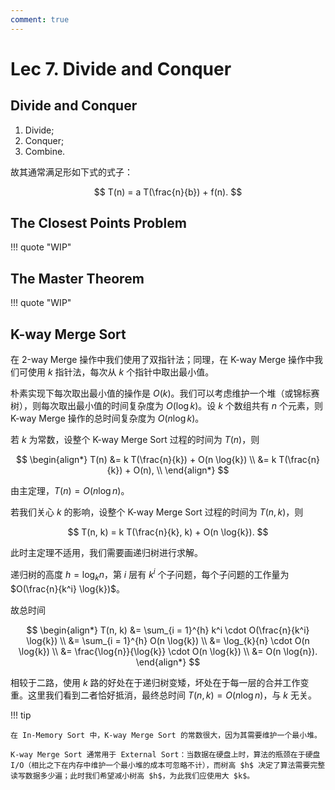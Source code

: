 ```yaml
---
comment: true
---
```


# Lec 7. Divide and Conquer

## Divide and Conquer

1. Divide;
2. Conquer;
3. Combine.

故其通常满足形如下式的式子：

$$
T(n) = a T(\frac{n}{b}) + f(n).
$$

## The Closest Points Problem

!!! quote "WIP"

## The Master Theorem

!!! quote "WIP"

## K-way Merge Sort

在 2-way Merge 操作中我们使用了双指针法；同理，在 K-way Merge 操作中我们可使用 $k$ 指针法，每次从 $k$ 个指针中取出最小值。

朴素实现下每次取出最小值的操作是 $O(k)$。我们可以考虑维护一个堆（或锦标赛树），则每次取出最小值的时间复杂度为 $O(\log{k})$。设 $k$ 个数组共有 $n$ 个元素，则 K-way Merge 操作的总时间复杂度为 $O(n \log{k})$。

若 $k$ 为常数，设整个 K-way Merge Sort 过程的时间为 $T(n)$，则

$$
\begin{align*}
  T(n) &= k T(\frac{n}{k}) + O(n \log{k}) \\
       &= k T(\frac{n}{k}) + O(n), \\
\end{align*}
$$

由主定理，$T(n) = O(n \log{n})$。

若我们关心 $k$ 的影响，设整个 K-way Merge Sort 过程的时间为 $T(n, k)$，则

$$
T(n, k) = k T(\frac{n}{k}, k) + O(n \log{k}).
$$

此时主定理不适用，我们需要画递归树进行求解。

递归树的高度 $h = \log_{k}{n}$，第 $i$ 层有 $k^i$ 个子问题，每个子问题的工作量为 $O(\frac{n}{k^i} \log{k})$。

故总时间

$$
\begin{align*}
  T(n, k) &= \sum_{i = 1}^{h} k^i \cdot O(\frac{n}{k^i} \log{k}) \\
          &= \sum_{i = 1}^{h} O(n \log{k}) \\
          &= \log_{k}{n} \cdot O(n \log{k}) \\
          &= \frac{\log{n}}{\log{k}} \cdot O(n \log{k}) \\
          &= O(n \log{n}).
\end{align*}
$$

相较于二路，使用 $k$ 路的好处在于递归树变矮，坏处在于每一层的合并工作变重。这里我们看到二者恰好抵消，最终总时间 $T(n, k) = O(n \log{n})$，与 $k$ 无关。

!!! tip

    在 In-Memory Sort 中，K-way Merge Sort 的常数很大，因为其需要维护一个最小堆。

    K-way Merge Sort 通常用于 External Sort：当数据在硬盘上时，算法的瓶颈在于硬盘 I/O（相比之下在内存中维护一个最小堆的成本可忽略不计），而树高 $h$ 决定了算法需要完整读写数据多少遍；此时我们希望减小树高 $h$，为此我们应使用大 $k$。
